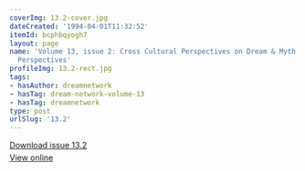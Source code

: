 ```yaml
---
coverImg: 13.2-cover.jpg
dateCreated: '1994-04-01T11:32:52'
itemId: bcphbqyogh7
layout: page
name: 'Volume 13, issue 2: Cross Cultural Perspectives on Dream & Myth: More Cross-Cultural
  Perspectives'
profileImg: 13.2-rect.jpg
tags:
- hasAuthor: dreamnetwork
- hasTag: dream-network-volume-13
- hasTag: dreamnetwork
type: post
urlSlug: '13.2'
---
```

<p style="margin-block-end: 5px; margin-block-start: 5px;"><a href="../files/pdfs/Volume_13/13.2-Dream-Network_Volume-13_No-2.pdf" download="">Download issue 13.2</a></p><p style="margin-block-end: 5px; margin-block-start: 5px;"><a href="../files/pdfs/Volume_13/13.2-Dream-Network_Volume-13_No-2.pdf">View online</a></p>